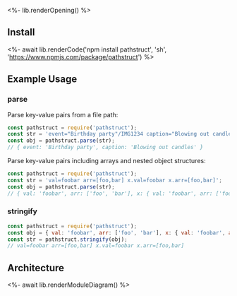 <%- lib.renderOpening() %>

## Install

<%- await lib.renderCode('npm install pathstruct', 'sh', 'https://www.npmjs.com/package/pathstruct') %>

## Example Usage

### parse

Parse key-value pairs from a file path:

```js
const pathstruct = require('pathstruct');
const str = 'event="Birthday party"/IMG1234 caption="Blowing out candles".jpg';
const obj = pathstruct.parse(str);
// { event: 'Birthday party', caption: 'Blowing out candles' }
```

Parse key-value pairs including arrays and nested object structures:

```js
const pathstruct = require('pathstruct');
const str = 'val=foobar arr=[foo,bar] x.val=foobar x.arr=[foo,bar]';
const obj = pathstruct.parse(str);
// { val: 'foobar', arr: ['foo', 'bar'], x: { val: 'foobar', arr: ['foo', 'bar']} }
```

### stringify

```js
const pathstruct = require('pathstruct');
const obj = { val: 'foobar', arr: ['foo', 'bar'], x: { val: 'foobar', arr: ['foo', 'bar']} };
const str = pathstruct.stringify(obj);
// val=foobar arr=[foo,bar] x.val=foobar x.arr=[foo,bar]
```

## Architecture

<%- await lib.renderModuleDiagram() %>
